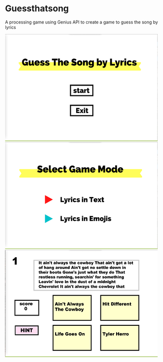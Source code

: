 # Guessthatsong
A processing game using Genius API to create a game to guess the song by lyrics

<img src="https://github.com/FairyyGenie/Guessthatsong/blob/main/imagesofgame/1.png" width=500 height=350>

<img src="https://github.com/FairyyGenie/Guessthatsong/blob/main/imagesofgame/2.png" width=500 height=350>

<img src="https://github.com/FairyyGenie/Guessthatsong/blob/main/imagesofgame/3.png" width=500 height=350>
